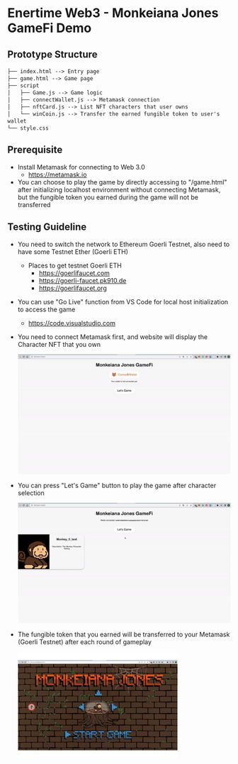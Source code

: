 # Enertime Web3 - Monkeiana Jones GameFi Demo


## Prototype Structure

```
├── index.html --> Entry page
├── game.html --> Game page
├── script
│   ├── Game.js --> Game logic
│   ├── connectWallet.js --> Metamask connection
│   ├── nftCard.js --> List NFT characters that user owns
│   └── winCoin.js --> Transfer the earned fungible token to user's wallet
└── style.css
```

## Prerequisite

- Install Metamask for connecting to Web 3.0
  - https://metamask.io
- You can choose to play the game by directly accessing to "/game.html" after initializing localhost environment without connecting Metamask, but the fungible token you earned during the game will not be transferred 

## Testing Guideline

- You need to switch the network to Ethereum Goerli Testnet, also need to have some Testnet Ether (Goerli ETH)
  - Places to get testnet Goerli ETH
    - https://goerlifaucet.com
    - https://goerli-faucet.pk910.de
    - https://goerlifaucet.org
- You can use "Go Live" function from VS Code for local host initialization to access the game
  - https://code.visualstudio.com

- You need to connect Metamask first, and website will display the Character NFT that you own

  ![1](./demo/1.gif)

  

- You can press "Let's Game" button to play the game after character selection

  ![2](./demo/2.gif)

  

- The fungible token that you earned will be transferred to your Metamask (Goerli Testnet) after each round of gameplay

  ![3](./demo/3.gif)


